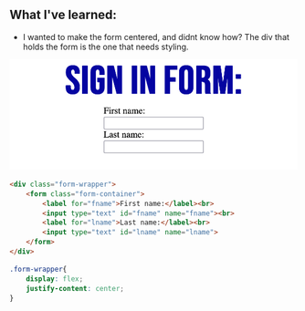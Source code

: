 ## What I've learned:
- I wanted to make the form centered, and didnt know how? The div that holds the form is the one that needs styling.

![](form.png)

```html
<div class="form-wrapper">
    <form class="form-container">
        <label for="fname">First name:</label><br>
        <input type="text" id="fname" name="fname"><br>
        <label for="lname">Last name:</label><br>
        <input type="text" id="lname" name="lname">
    </form>
</div>
```
```css
.form-wrapper{
    display: flex;
    justify-content: center;
}
```